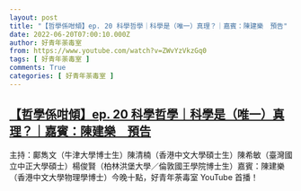 ```yaml
---
layout: post
title: "【哲學係咁傾】ep. 20 科學哲學｜科學是（唯一）真理？｜嘉賓：陳建樂　預告"
date: 2022-06-20T07:00:10.000Z
author: 好青年荼毒室
from: https://www.youtube.com/watch?v=ZWvYzVkzGq0
tags: [ 好青年荼毒室 ]
comments: True
categories: [ 好青年荼毒室 ]
---
```

<!--1655708410000-->
[【哲學係咁傾】ep. 20 科學哲學｜科學是（唯一）真理？｜嘉賓：陳建樂　預告](https://www.youtube.com/watch?v=ZWvYzVkzGq0)
------

<div>
主持：鄺雋文（牛津大學博士生）陳清楠（香港中文大學碩士生）陳希敏（臺灣國立中正大學碩士）楊俊賢（柏林洪堡大學／倫敦國王學院博士生）嘉賓：陳建樂（香港中文大學物理學博士）今晚十點，好青年荼毒室 YouTube 首播！
</div>
